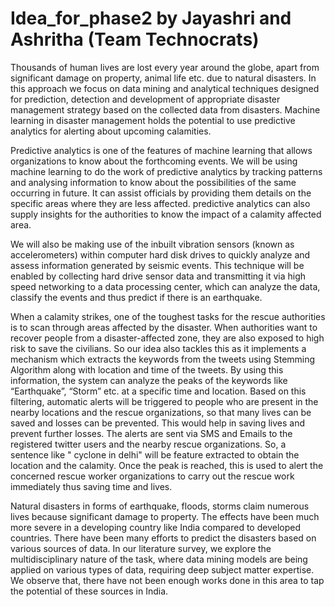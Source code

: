 # Idea_for_phase2 by Jayashri and Ashritha (Team Technocrats)
Thousands of human lives are lost every year around the globe, apart from significant damage on property, animal life etc. due to natural disasters. In this approach we focus on data mining and analytical techniques designed for prediction, detection and development of appropriate disaster management strategy based on the collected data from disasters.
Machine learning in disaster management holds the potential to use predictive analytics for alerting about upcoming calamities.

Predictive analytics is one of the features of machine learning that allows organizations to know about the forthcoming events.  We will be using machine learning to do the work of predictive analytics by tracking patterns and analysing information to know about the possibilities of the same occurring in future. It can assist officials by providing them details on the specific areas where they are less affected. predictive analytics can also supply insights for the authorities to know the impact of a calamity affected area. 

We will also be making use of the inbuilt vibration sensors (known as accelerometers) within computer hard disk drives to quickly analyze and assess information generated by seismic events. This technique will be enabled by collecting hard drive sensor data and transmitting it via high speed networking to a data processing center, which can analyze the data, classify the events and thus predict if there is an earthquake.

When a calamity strikes, one of the toughest tasks for the rescue authorities is to scan through areas affected by the disaster. When authorities want to recover people from a disaster-affected zone, they are also exposed to high risk to save the civilians. So our idea also tackles this as it implements a mechanism which extracts the keywords from the tweets using Stemming Algorithm along with location and time of the tweets. By using this information, the system can analyze the peaks of the keywords like “Earthquake”, “Storm” etc. at a specific time and location. Based on this filtering, automatic alerts will be triggered to people who are present in the nearby locations and the rescue organizations, so that many lives can be saved and losses can be prevented. This would help in saving lives and prevent further losses. The alerts are sent via SMS and Emails to the registered twitter users and the nearby rescue
organizations. So, a sentence like " cyclone in delhi" will be feature extracted to obtain the location and the calamity. Once the peak is reached, this is used to alert the concerned rescue worker organizations to carry out the rescue work immediately thus saving time and lives.

 Natural disasters in forms of earthquake, floods, storms claim numerous lives because significant damage to property. The effects have been much more severe in a developing country like India compared to developed countries. There have been many efforts to predict the disasters based on various sources of data. In our literature survey, we explore the multidisciplinary nature of the task, where data mining models are being applied on various types of data, requiring deep subject matter expertise. We observe that, there have not been enough works done in this area to tap the potential of these sources in India. 
 

